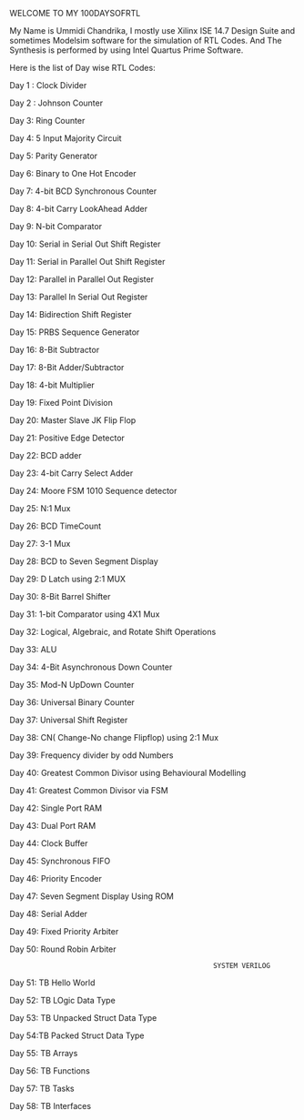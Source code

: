 WELCOME TO MY 100DAYSOFRTL

My Name is Ummidi Chandrika, I mostly use Xilinx ISE 14.7 Design Suite and sometimes Modelsim software for the simulation of RTL Codes. And The Synthesis is performed by using Intel Quartus Prime Software.


Here is the list of Day wise RTL Codes:

Day 1 : Clock Divider


Day 2 : Johnson Counter


Day 3: Ring Counter


Day 4: 5 Input Majority Circuit


Day 5: Parity Generator


Day 6: Binary to One Hot Encoder


Day 7: 4-bit BCD Synchronous Counter


Day 8: 4-bit Carry LookAhead Adder


Day 9: N-bit Comparator


Day 10: Serial in Serial Out Shift Register


Day 11: Serial in Parallel Out Shift Register


Day 12: Parallel in Parallel Out Register


Day 13: Parallel In Serial Out Register


Day 14: Bidirection Shift Register


Day 15: PRBS Sequence Generator


Day 16: 8-Bit Subtractor


Day 17: 8-Bit Adder/Subtractor


Day 18: 4-bit Multiplier


Day 19: Fixed Point Division

Day 20: Master Slave JK Flip Flop

Day 21: Positive Edge Detector

Day 22:	BCD adder

Day 23:	4-bit Carry Select Adder

Day 24:	Moore FSM 1010 Sequence detector

Day 25:	N:1 Mux

Day 26: BCD TimeCount

Day 27: 3-1 Mux

Day 28: BCD to Seven Segment Display

Day 29: D Latch using 2:1 MUX

Day 30: 8-Bit Barrel Shifter

Day 31: 1-bit Comparator using 4X1 Mux

Day 32: Logical, Algebraic, and Rotate Shift Operations

Day 33: ALU

Day 34: 4-Bit Asynchronous Down Counter

Day 35: Mod-N UpDown Counter

Day 36: Universal Binary Counter

Day 37: Universal Shift Register

Day 38: CN( Change-No change Flipflop) using 2:1 Mux

Day 39: Frequency divider by odd Numbers

Day 40: Greatest Common Divisor using Behavioural Modelling

Day 41: Greatest Common Divisor via FSM

Day 42: Single Port RAM

Day 43: Dual Port RAM

Day 44: Clock Buffer

Day 45: Synchronous FIFO

Day 46: Priority Encoder

Day 47: Seven Segment Display Using ROM

Day 48: Serial Adder

Day 49: Fixed Priority Arbiter

Day 50: Round Robin Arbiter

                                                      SYSTEM VERILOG

Day 51: TB Hello World

Day 52: TB LOgic Data Type

Day 53: TB Unpacked Struct Data Type

Day 54:TB Packed Struct Data Type

Day 55: TB Arrays

Day 56: TB Functions

Day 57: TB Tasks

Day 58: TB Interfaces
